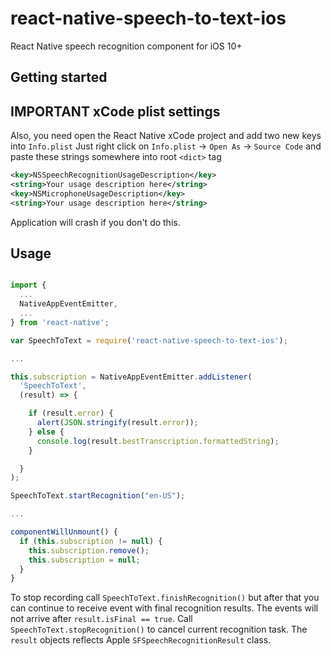 
# react-native-speech-to-text-ios 

React Native speech recognition component for iOS 10+

## Getting started


## IMPORTANT xCode plist settings

Also, you need open the React Native xCode project and add two new keys into `Info.plist`
Just right click on `Info.plist` -> `Open As` -> `Source Code` and paste these strings somewhere into root `<dict>` tag

```xml
<key>NSSpeechRecognitionUsageDescription</key>
<string>Your usage description here</string>
<key>NSMicrophoneUsageDescription</key>
<string>Your usage description here</string>
```

Application will crash if you don't do this.

## Usage

```js

import {
  ...
  NativeAppEventEmitter,
  ...
} from 'react-native';

var SpeechToText = require('react-native-speech-to-text-ios');

...

this.subscription = NativeAppEventEmitter.addListener(
  'SpeechToText',
  (result) => {

    if (result.error) {
      alert(JSON.stringify(result.error));
    } else {
      console.log(result.bestTranscription.formattedString);
    }

  }
);

SpeechToText.startRecognition("en-US");

...

componentWillUnmount() {
  if (this.subscription != null) {
    this.subscription.remove();
    this.subscription = null;
  }
}

```

To stop recording call `SpeechToText.finishRecognition()` but after that you can continue to receive event with final recognition results. The events will not arrive after `result.isFinal == true`.
Call `SpeechToText.stopRecognition()` to cancel current recognition task.
The `result` objects reflects Apple `SFSpeechRecognitionResult` class.
